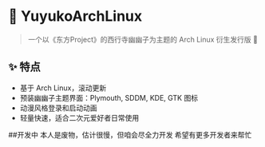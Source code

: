 # 🌸 YuyukoArchLinux

> 一个以《东方Project》的西行寺幽幽子为主题的 Arch Linux 衍生发行版 🌸

## ✨ 特点

- 基于 Arch Linux，滚动更新
- 预装幽幽子主题界面：Plymouth, SDDM, KDE, GTK 图标
- 动漫风格登录和启动动画
- 轻量快速，适合二次元爱好者日常使用

##开发中
本人是废物，估计很慢，但咱会尽全力开发
希望有更多开发者来帮忙
